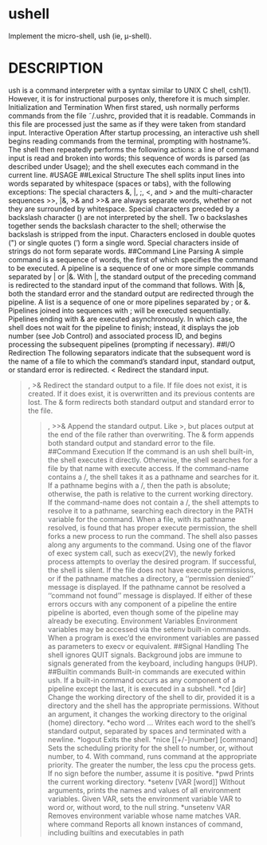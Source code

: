 # ushell
Implement the micro-shell, ush (ie, μ-shell).

# DESCRIPTION
ush is a command interpreter with a syntax similar to UNIX C shell, csh(1). However, it is for instructional
purposes only, therefore it is much simpler.
Initialization and Termination
When first stared, ush normally performs commands from the file ˜/.ushrc, provided that it is readable.
Commands in this file are processed just the same as if they were taken from standard input.
Interactive Operation
After startup processing, an interactive ush shell begins reading commands from the terminal, prompting
with hostname%. The shell then repeatedly performs the following actions: a line of command input is
read and broken into words; this sequence of words is parsed (as described under Usage); and the shell
executes each command in the current line.
#USAGE
##Lexical Structure
The shell splits input lines into words separated by whitespace (spaces or tabs), with the following exceptions:
The special characters &, |, ;, <, and > and the multi-character sequences >>, |&, >& and >>& are
always separate words, whether or not they are surrounded by whitespace.
Special characters preceded by a backslash character (\) are not interpreted by the shell. Tw o backslashes
together sends the backslash character to the shell; otherwise the backslash is stripped from the
input.
Characters enclosed in double quotes (") or single quotes (’) form a single word. Special characters
inside of strings do not form separate words.
##Command Line Parsing
A simple command is a sequence of words, the first of which specifies the command to be executed. A
pipeline is a sequence of one or more simple commands separated by | or |&. With |, the standard output of
the preceding command is redirected to the standard input of the command that follows. With |&, both the
standard error and the standard output are redirected through the pipeline.
A list is a sequence of one or more pipelines separated by ; or &. Pipelines joined into sequences with ;
will be executed sequentially. Pipelines ending with & are executed asynchronously. In which case, the
shell does not wait for the pipeline to finish; instead, it displays the job number (see Job Control) and associated
process ID, and begins processing the subsequent pipelines (prompting if necessary).
##I/O Redirection
The following separators indicate that the subsequent word is the name of a file to which the command’s
standard input, standard output, or standard error is redirected.
< Redirect the standard input.
>, >& Redirect the standard output to a file. If file does not exist, it is created. If it does exist, it is overwritten
and its previous contents are lost. The & form redirects both standard output and standard
error to the file.
>>, >>&
Append the standard output. Like >, but places output at the end of the file rather than overwriting.
The & form appends both standard output and standard error to the file.
##Command Execution
If the command is an ush shell built-in, the shell executes it directly. Otherwise, the shell searches for a file
by that name with execute access. If the command-name contains a /, the shell takes it as a pathname and
searches for it. If a pathname begins with a /, then the path is absolute; otherwise, the path is relative to the
current working directory. If the command-name does not contain a /, the shell attempts to resolve it to a
pathname, searching each directory in the PATH variable for the command.
When a file, with its pathname resolved, is found that has proper execute permission, the shell forks a new
process to run the command. The shell also passes along any arguments to the command. Using one of the
flavor of exec system call, such as execv(2V), the newly forked process attempts to overlay the desired program.
If successful, the shell is silent.
If the file does not have execute permissions, or if the pathname matches a directory, a ‘‘permission denied’’
message is displayed. If the pathname cannot be resolved a ‘‘command not found’’ message is displayed. If
either of these errors occurs with any component of a pipeline the entire pipeline is aborted, even though
some of the pipeline may already be executing.
Environment Variables
Environment variables may be accessed via the setenv built-in commands. When a program is exec’d the
environment variables are passed as parameters to execv or equivalent.
##Signal Handling
The shell ignores QUIT signals. Background jobs are immune to signals generated from the keyboard,
including hangups (HUP).
##Builtin commands
Built-in commands are executed within ush. If a built-in command occurs as any component of a pipeline
except the last, it is executed in a subshell.
*cd [dir] Change the working directory of the shell to dir, provided it is a directory and the shell has the
appropriate permissions. Without an argument, it changes the working directory to the original
(home) directory.
*echo word ...
Writes each word to the shell’s standard output, separated by spaces and terminated with a newline.
*logout Exits the shell.
*nice [[+/-]number] [command]
Sets the scheduling priority for the shell to number, or, without number, to 4. With command,
runs command at the appropriate priority. The greater the number, the less cpu the process gets.
If no sign before the number, assume it is positive.
*pwd Prints the current working directory.
*setenv [VAR [word]]
Without arguments, prints the names and values of all environment variables. Given VAR, sets
the environment variable VAR to word or, without word, to the null string.
*unsetenv VAR
Removes environment variable whose name matches VAR.
where command
Reports all known instances of command, including builtins and executables in path
